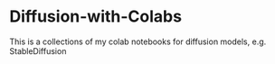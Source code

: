 # Diffusion-with-Colabs
This is a collections of my colab notebooks for diffusion models, e.g. StableDiffusion
